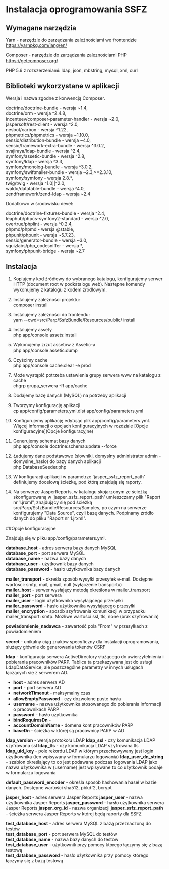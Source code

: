 ﻿# Instalacja oprogramowania SSFZ

## Wymagane narzędzia

Yarn - narzędzie do zarządzania zależnościami we frontendzie https://yarnpkg.com/lang/en/

Composer - narzędzie do zarządzania zaleznościami PHP https://getcomposer.org/

PHP 5.6
z rozszerzeniami:
ldap, json, mbstring, mysql, xml, curl

## Biblioteki wykorzystane w aplikacji

Wersja i nazwa zgodne z konwencją Composer.

doctrine/doctrine-bundle - wersja ~1.4,  
doctrine/orm - wersja ^2.4.8,  
incenteev/composer-parameter-handler - wersja ~2.0,  
jaspersoft/rest-client - wersja ^2.0,  
nesbot/carbon - wersja ^1.22,  
phpmetrics/phpmetrics - wersja ~1.10.0,  
sensio/distribution-bundle - wersja ~4.0,  
sensio/framework-extra-bundle - wersja ^3.0.2,  
svajiraya/ldap-bundle - wersja ^2.4,  
symfony/assetic-bundle - wersja ^2.8,  
symfony/ldap - wersja ^3.3,  
symfony/monolog-bundle - wersja ^3.0.2,  
symfony/swiftmailer-bundle - wersja ~2.3,>=2.3.10,  
symfony/symfony - wersja 2.8.*,  
twig/twig - wersja ^1.0||^2.0,  
waldo/datatable-bundle - wersja ^4.0,  
zendframework/zend-ldap - wersja ~2.4  

Dodatkowo w środowisku devel:

doctrine/doctrine-fixtures-bundle - wersja ^2.4,  
leaphub/phpcs-symfony2-standard - wersja ^2.0,  
overtrue/phplint - wersja ^0.2.4,  
phpmd/phpmd - wersja @stable,  
phpunit/phpunit - wersja ~5.7.23,  
sensio/generator-bundle - wersja ~3.0,  
squizlabs/php_codesniffer - wersja *,  
symfony/phpunit-bridge - wersja ~2.7  


## Instalacja

1. Kopiujemy kod źródłowy do wybranego katalogu, konfigurujemy serwer HTTP (document root w podkatalogu web). Następne komendy wykonujemy z katalogu z kodem źródłowym.

2. Instalujemy zależności projektu:  
composer install

3. Instalujemy zależności do frontendu:  
yarn --cwd=src/Parp/SsfzBundle/Resources/public/ install

4. Instalujemy assety  
php app/console assets:install

5. Wykonujemy zrzut assetów z Assetic-a  
php app/console assetic:dump

6. Czyścimy cache  
php app/console cache:clear -e prod

7. Może wystąpić potrzeba ustawienia grupy serwera www na katalogu z cache  
chgrp grupa_serwera -R app/cache

8. Dodajemy bazę danych (MySQL) na potrzeby aplikacji  

9. Tworzymy konfigurację aplikacji  
cp app/config/parameters.yml.dist app/config/parameters.yml

10. Konfigurujemy aplikację edytując plik app/config/parameters.yml. Więcej informacji o opcjach konfiguracyjnych w rozdziale [Opcje konfiguracyjne](Opcje konfiguracyjne)

11. Generujemy schemat bazy danych  
php app/console doctrine:schema:update --force

12. Ładujemy dane podstawowe (słowniki, domyslny administrator admin - domyslne_haslo) do bazy danych aplikacji  
php DatabaseSeeder.php 

13. W konfiguracji aplikacji w parametrze 'jasper_ssfz_report_path' definiujemy docelową ścieżkę, pod którą znajdują się raporty.

14. Na serwerze JasperReports, w katalogu skojarzonym ze ścieżką skonfigurowaną w 'jasper_ssfz_report_path' umieszczamy plik "Raport nr 1.jrxml", znajdujący się pod ścieżką src/Parp/SsfzBundle/Resources/Samples, po czym na serwerze konfigurujemy "Data Source", czyli bazę danych. Podpinamy źródło danych do pliku "Raport nr 1.jrxml".

##Opcje konfiguracyjne

Znajdują się w pliku app/config/parameters.yml. 

**database_host** - adres serwera bazy danych MySQL  
**database_port** - port serwera MySQL  
**database_name** - nazwa bazy danych  
**database_user** - użytkownik bazy danych  
**database_password** - hasło użytkownika bazy danych  

**mailer_transport** - określa sposób wysyłki przesyłek e-mail. Dostępne wartości: smtp, mail, gmail, null (wyłączenie transportu)  
**mailer_host** - serwer wysłający metodą określona w mailer_transport  
**mailer_port** - port serwera  
**mailer_user** - login użytkownika wysyłającego przesyłki  
**mailer_password** - hasło użytkownika wysyłającego przesyłki  
**mailer_encryption** - sposób szyfrowania komunikacji w przypadku mailer_transport: smtp. Mozliwe wartości ssl, tls, none (brak szyfrowania)  

**powiadomienie_nadawca** - zawartość pola "From" w przesyłkach z powiadomieniem  

**secret** - unikalny ciąg znaków specyficzny dla instalacji oprogramowania, służący głównie do generowania tokenów CSRF 

**ldap** - konfiguracja serwera ActiveDirectory służącego do uwierzytelnienia i pobierania pracowników PARP. Tablica ta przekazywana jest do usługi LdapDataService, ale poszczególne parametry w innych usługach łączących się z serwerem AD. 

* **host** - adres serwera AD
* **port** - port serwera AD
* **networkTimeout** - maksymalny czas 
* **allowEmptyPassword** - czy dozwolone puste hasła
* **username** - nazwa użytkownika stosowanego do pobierania informacji o pracownikach PARP
* **password** - hasło uzytkownika
* **bindRequiresDn** - 
* **accountDomainName** - domena kont pracowników PARP
* **baseDn** - ścieżka w której są pracownicy PARP w AD

**ldap_version** - wersja protokołu LDAP
**ldap_ssl** - czy komunikacja LDAP szyfrowana ssl
**ldap_tls** - czy komunikacja LDAP szyfrowana tls
**ldap_uid_key** - pole rekordu LDAP w którym przechowywany jest login użytkownika (ten wpisywany w formularzu logowania) 
**ldap_user_dn_string** - szablon określający to co jest podawane podczas logowania LDAP jako nazwa użytkownika w {username} jest wpisywane to co użytkownik podaje w formularzu logowania

**default_password_encoder** - określa sposób hashowania haseł w bazie danych. Dostępne wartości sha512, pbkdf2, bcrypt

**jasper_host** - adres serwera Jasper Reports
**jasper_user** - nazwa użytkownika Jasper Reports
**jasper_password** - hasło użytkownika serwera Jasper Reports
**jasper_org_id** - nazwa organizacji
**jasper_ssfz_report_path** - ścieżka serwera Jasper Reports w której będą raporty dla SSFZ


**test_database_host** - adres serwera MySQL z bazą przeznaczoną do testów  
**test_database_port** - port serwera MySQL do testów  
**test_database_name** - nazwa bazy danych do testow  
**test_database_user** - użytkownik przy pomocy którego łączymy się z bazą testową  
**test_database_password** - hasło użytkownika przy pomocy którego łączymy się z bazą testową